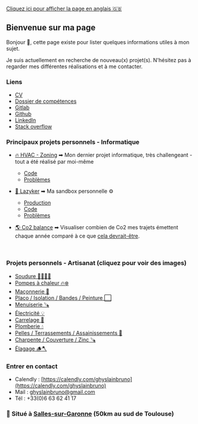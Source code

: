 [Cliquez ici pour afficher la page en anglais 🇬🇧](https://ghyslainbruno.github.io/presentation/english)

## Bienvenue sur ma page

Bonjour 👋, cette page existe pour lister quelques informations utiles à mon sujet. 

Je suis actuellement en recherche de nouveau(x) projet(s).
N'hésitez pas à regarder mes différentes réalisations et à me contacter.

### Liens
- [CV](https://ghyslainbruno.github.io/presentation/resume.pdf)
- [Dossier de compétences](https://ghyslainbruno.github.io/presentation/dossier_de_competences_2025.pdf)
- [Gitlab](https://gitlab.com/users/ghyslainbruno/projects)
- [Github](https://github.com/GhyslainBruno)
- [LinkedIn](https://www.linkedin.com/in/ghyslainbruno/)
- [Stack overflow](https://stackoverflow.com/users/16136299/ghyslainbruno)

### Principaux projets personnels - Informatique
- [🔥 HVAC - Zoning](https://gitlab.com/ghyslainbruno/zoning) ➡ Mon dernier projet informatique, très challengeant - tout a été réalisé par moi-même
    - [Code](https://gitlab.com/ghyslainbruno/zoning)
    - [Problèmes](https://gitlab.com/ghyslainbruno/zoning/-/boards)


- [🎥 Lazyker](https://lazyker.gbruno.io) ➡ Ma sandbox personnelle ⚙️
    - [Production](https://lazyker.gbruno.io)
    - [Code](https://gitlab.com/ghyslainbruno/lazyker)
    - [Problèmes](https://gitlab.com/ghyslainbruno/lazyker/-/boards)


- [🌎 Co2 balance](https://co2.gbruno.io/) ➡ Visualiser combien de Co2 mes trajets émettent chaque année comparé à ce que [cela devrait-être](https://www.1erdegre.earth/blog-posts/tout-savoir-sur-lobjectif-des-2-tonnes#:~:text=Les%202%20tonnes%20ont%20pour,150%20Gt%20de%20CO2.).

<br />

### Projets personnels - Artisanat (cliquez pour voir des images)

- [Soudure 👨‍🏭🔗‍💥 ](https://photos.app.goo.gl/SXzXXr2iNYUfWe4T7)
- [Pompes à chaleur 🔥❄️ ](https://photos.app.goo.gl/t4it4ihV2sNsH6ba6)
- [Maçonnerie 🧱](https://photos.app.goo.gl/1YaimxRvEBdmdQvC6)
- [Placo / Isolation / Bandes / Peinture ⬜ ](https://photos.app.goo.gl/yVDXPCHfReXF5Sd47)
- [Menuiserie 🪚](https://photos.app.goo.gl/AK21VeZiJsKoqc6D7)
- [Électricité 💡](https://photos.app.goo.gl/MEjvYiUfFHfqomZC9)
- [Carrelage 💠](https://photos.app.goo.gl/FRfgtacycsUPfyDb6)
- [Plomberie 💧](https://photos.app.goo.gl/kyJVDsfevDuj1MXZ7)
- [Pelles / Terrassements / Assainissements 🚜](https://photos.app.goo.gl/ry5KjQvobp4egBC87)
- [Charpente / Couverture / Zinc 🪚](https://photos.app.goo.gl/yC4t8uQjUAxD7UYLA)
- [Élagage 🪵🪓](https://photos.app.goo.gl/nkvthsGQMbavkNLu8)

### Entrer en contact
- Calendly : [https://calendly.com/ghyslainbruno](https://calendly.com/ghyslainbruno)
- Mail : [ghyslainbruno@gmail.com](mailto:ghyslainbruno@gmail.com)
- Tél : +33(0)6 63 62 41 17

### 📌 Situé à [Salles-sur-Garonne](https://maps.app.goo.gl/A3z8wNWVKK6mHRtF6) (50km au sud de Toulouse)
